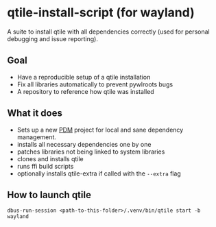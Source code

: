 # qtile-install-script (for wayland)
A suite to install qtile with all dependencies correctly (used for personal debugging and issue reporting).

## Goal

- Have a reproducible setup of a qtile installation
- Fix all libraries automatically to prevent pywlroots bugs
- A repository to reference how qtile was installed

## What it does

- Sets up a new [PDM](https://pdm.fming.dev/) project for local and sane dependency management.
- installs all necessary dependencies one by one
- patches libraries not being linked to system libraries
- clones and installs qtile
- runs ffi build scripts
- optionally installs qtile-extra if called with the `--extra` flag

## How to launch qtile

`dbus-run-session <path-to-this-folder>/.venv/bin/qtile start -b wayland`
